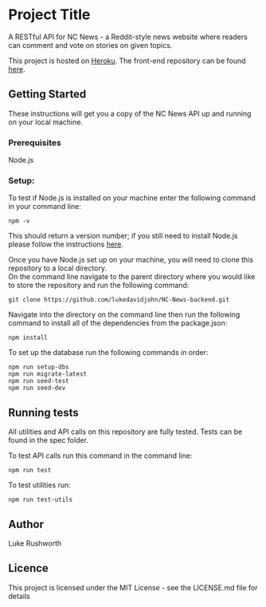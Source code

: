 # Project Title

A RESTful API for NC News - a Reddit-style news website where readers can comment and vote on stories on given topics.

This project is hosted on [Heroku](https://ldjr-be-nc-news.herokuapp.com/api).  The front-end repository can be found [here](https://github.com/lukedavidjohn/NC-News-frontend).

## Getting Started

These instructions will get you a copy of the NC News API up and running on your local machine.

### Prerequisites

Node.js

### Setup:

To test if Node.js is installed on your machine enter the following command in your command line:

```
npm -v
```

This should return a version number; if you still need to install Node.js please follow the instructions [here](https://nodejs.org/en/download/package-manager/#macos).

Once you have Node.js set up on your machine, you will need to clone this repository to a local directory.  
On the command line navigate to the parent directory where you would like to store the repository and run the following command:

```
git clone https://github.com/lukedavidjohn/NC-News-backend.git
```

Navigate into the directory on the command line then run the following command to install all of the dependencies from the package.json:

```
npm install
```

To set up the database run the following commands in order:

```
npm run setup-dbs
npm run migrate-latest
npm run seed-test
npm run seed-dev
```

## Running tests

All utilities and API calls on this repository are fully tested. Tests can be found in the spec folder.

To test API calls run this command in the command line:

```
npm run test
```

To test utilities run:

```
npm run test-utils
```

## Author

Luke Rushworth

## Licence

This project is licensed under the MIT License - see the LICENSE.md file for details
